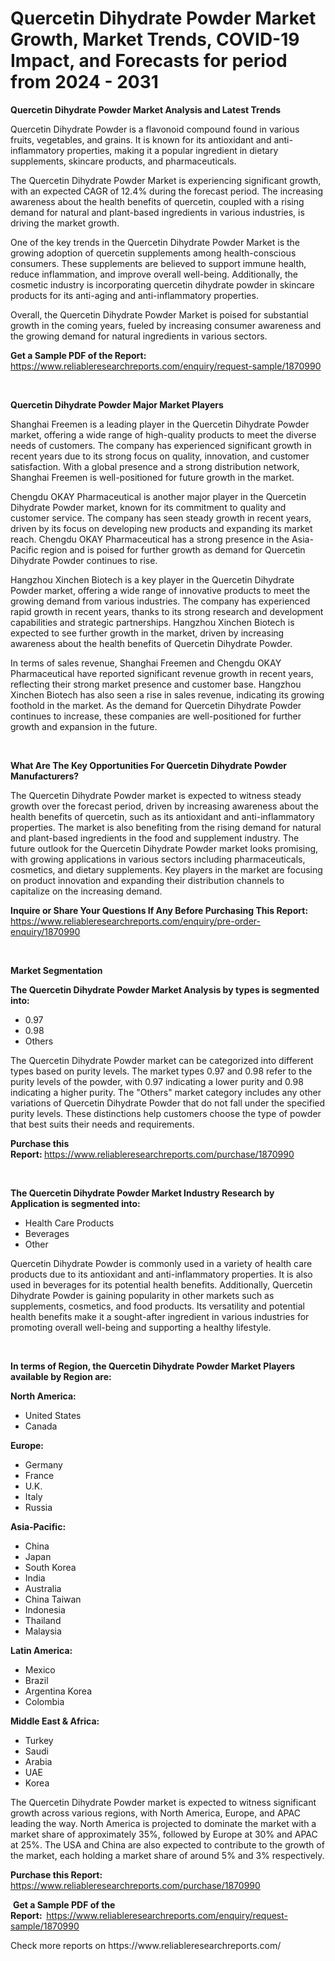 <p><h1>Quercetin Dihydrate Powder Market Growth, Market Trends, COVID-19 Impact, and Forecasts for period from 2024 - 2031</h1></p><p><strong>Quercetin Dihydrate Powder Market Analysis and Latest Trends</strong></p>
<p><p>Quercetin Dihydrate Powder is a flavonoid compound found in various fruits, vegetables, and grains. It is known for its antioxidant and anti-inflammatory properties, making it a popular ingredient in dietary supplements, skincare products, and pharmaceuticals.</p><p>The Quercetin Dihydrate Powder Market is experiencing significant growth, with an expected CAGR of 12.4% during the forecast period. The increasing awareness about the health benefits of quercetin, coupled with a rising demand for natural and plant-based ingredients in various industries, is driving the market growth.</p><p>One of the key trends in the Quercetin Dihydrate Powder Market is the growing adoption of quercetin supplements among health-conscious consumers. These supplements are believed to support immune health, reduce inflammation, and improve overall well-being. Additionally, the cosmetic industry is incorporating quercetin dihydrate powder in skincare products for its anti-aging and anti-inflammatory properties.</p><p>Overall, the Quercetin Dihydrate Powder Market is poised for substantial growth in the coming years, fueled by increasing consumer awareness and the growing demand for natural ingredients in various sectors.</p></p>
<p><strong>Get a Sample PDF of the Report:&nbsp;</strong> <a href="https://www.reliableresearchreports.com/enquiry/request-sample/1870990">https://www.reliableresearchreports.com/enquiry/request-sample/1870990</a></p>
<p>&nbsp;</p>
<p><strong>Quercetin Dihydrate Powder Major Market Players</strong></p>
<p><p>Shanghai Freemen is a leading player in the Quercetin Dihydrate Powder market, offering a wide range of high-quality products to meet the diverse needs of customers. The company has experienced significant growth in recent years due to its strong focus on quality, innovation, and customer satisfaction. With a global presence and a strong distribution network, Shanghai Freemen is well-positioned for future growth in the market.</p><p>Chengdu OKAY Pharmaceutical is another major player in the Quercetin Dihydrate Powder market, known for its commitment to quality and customer service. The company has seen steady growth in recent years, driven by its focus on developing new products and expanding its market reach. Chengdu OKAY Pharmaceutical has a strong presence in the Asia-Pacific region and is poised for further growth as demand for Quercetin Dihydrate Powder continues to rise.</p><p>Hangzhou Xinchen Biotech is a key player in the Quercetin Dihydrate Powder market, offering a wide range of innovative products to meet the growing demand from various industries. The company has experienced rapid growth in recent years, thanks to its strong research and development capabilities and strategic partnerships. Hangzhou Xinchen Biotech is expected to see further growth in the market, driven by increasing awareness about the health benefits of Quercetin Dihydrate Powder.</p><p>In terms of sales revenue, Shanghai Freemen and Chengdu OKAY Pharmaceutical have reported significant revenue growth in recent years, reflecting their strong market presence and customer base. Hangzhou Xinchen Biotech has also seen a rise in sales revenue, indicating its growing foothold in the market. As the demand for Quercetin Dihydrate Powder continues to increase, these companies are well-positioned for further growth and expansion in the future.</p></p>
<p>&nbsp;</p>
<p><strong>What Are The Key Opportunities For Quercetin Dihydrate Powder Manufacturers?</strong></p>
<p><p>The Quercetin Dihydrate Powder market is expected to witness steady growth over the forecast period, driven by increasing awareness about the health benefits of quercetin, such as its antioxidant and anti-inflammatory properties. The market is also benefiting from the rising demand for natural and plant-based ingredients in the food and supplement industry. The future outlook for the Quercetin Dihydrate Powder market looks promising, with growing applications in various sectors including pharmaceuticals, cosmetics, and dietary supplements. Key players in the market are focusing on product innovation and expanding their distribution channels to capitalize on the increasing demand.</p></p>
<p><strong>Inquire or Share Your Questions If Any Before Purchasing This Report:</strong> <a href="https://www.reliableresearchreports.com/enquiry/pre-order-enquiry/1870990">https://www.reliableresearchreports.com/enquiry/pre-order-enquiry/1870990</a></p>
<p>&nbsp;</p>
<p><strong>Market Segmentation</strong></p>
<p><strong>The Quercetin Dihydrate Powder Market Analysis by types is segmented into:</strong></p>
<p><ul><li>0.97</li><li>0.98</li><li>Others</li></ul></p>
<p><p>The Quercetin Dihydrate Powder market can be categorized into different types based on purity levels. The market types 0.97 and 0.98 refer to the purity levels of the powder, with 0.97 indicating a lower purity and 0.98 indicating a higher purity. The "Others" market category includes any other variations of Quercetin Dihydrate Powder that do not fall under the specified purity levels. These distinctions help customers choose the type of powder that best suits their needs and requirements.</p></p>
<p><strong>Purchase this Report:&nbsp;</strong><a href="https://www.reliableresearchreports.com/purchase/1870990">https://www.reliableresearchreports.com/purchase/1870990</a></p>
<p>&nbsp;</p>
<p><strong>The Quercetin Dihydrate Powder Market Industry Research by Application is segmented into:</strong></p>
<p><ul><li>Health Care Products</li><li>Beverages</li><li>Other</li></ul></p>
<p><p>Quercetin Dihydrate Powder is commonly used in a variety of health care products due to its antioxidant and anti-inflammatory properties. It is also used in beverages for its potential health benefits. Additionally, Quercetin Dihydrate Powder is gaining popularity in other markets such as supplements, cosmetics, and food products. Its versatility and potential health benefits make it a sought-after ingredient in various industries for promoting overall well-being and supporting a healthy lifestyle.</p></p>
<p>&nbsp;</p>
<p><strong>In terms of Region, the Quercetin Dihydrate Powder Market Players available by Region are:</strong></p>
<p>
    <p> <strong> North America: </strong>
        <ul>
            <li>United States</li>
            <li>Canada</li>
        </ul>
        </p> 
    <p> <strong> Europe: </strong>
        <ul>
            <li>Germany</li>
            <li>France</li>
            <li>U.K.</li>
            <li>Italy</li>
            <li>Russia</li>
        </ul>
        </p> 
    <p> <strong> Asia-Pacific: </strong>
        <ul>
            <li>China</li>
            <li>Japan</li>
            <li>South Korea</li>
            <li>India</li>
            <li>Australia</li>
            <li>China Taiwan</li>
            <li>Indonesia</li>
            <li>Thailand</li>
            <li>Malaysia</li>
        </ul>
        </p> 
    <p> <strong> Latin America: </strong>
        <ul>
            <li>Mexico</li>
            <li>Brazil</li>
            <li>Argentina Korea</li>
            <li>Colombia</li>
        </ul>
        </p> 
    <p> <strong> Middle East & Africa: </strong>
        <ul>
            <li>Turkey</li>
            <li>Saudi</li>
            <li>Arabia</li>
            <li>UAE</li>
            <li>Korea</li>
        </ul>
    </p>
    </p>
<p><p>The Quercetin Dihydrate Powder market is expected to witness significant growth across various regions, with North America, Europe, and APAC leading the way. North America is projected to dominate the market with a market share of approximately 35%, followed by Europe at 30% and APAC at 25%. The USA and China are also expected to contribute to the growth of the market, each holding a market share of around 5% and 3% respectively.</p></p>
<p><strong>Purchase this Report: </strong><a href="https://www.reliableresearchreports.com/purchase/1870990">https://www.reliableresearchreports.com/purchase/1870990</a></p>
<p>&nbsp;<strong>Get a Sample PDF of the Report:&nbsp;&nbsp;</strong><a href="https://www.reliableresearchreports.com/enquiry/request-sample/1870990">https://www.reliableresearchreports.com/enquiry/request-sample/1870990</a></p>
<p><strong></strong></p>
<p>Check more reports on https://www.reliableresearchreports.com/</p>